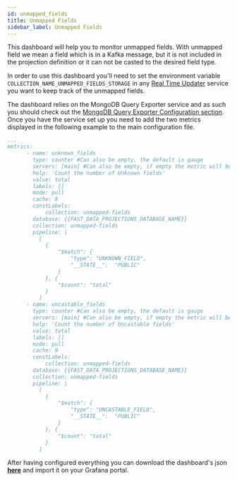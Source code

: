 ```yaml
---
id: unmapped_fields
title: Unmapped Fields
sidebar_label: Unmapped Fields
---
```


This dashboard will help you to monitor unmapped fields. With unmapped field we mean a field which is in a Kafka message, but it is not included in the projection definition or it can not be casted to the desired field type.

In order to use this dashboard you'll need to set the environment variable `COLLECTION_NAME_UNMAPPED_FIELDS_STORAGE` in any [Real Time Updater](/fast_data/realtime_updater.md) service you want to keep track of the unmapped fields.

The dashboard relies on the MongoDB Query Exporter service and as such you should check out the [MongoDB Query Exporter Configuration section](/fast_data/monitoring/overview.md#mongodb-query-exporter-configuration). Once you have the service set up you need to add the two metrics displayed in the following example to the main configuration file.

```yml
...
metrics:
      - name: unknown_fields
        type: counter #Can also be empty, the default is gauge
        servers: [main] #Can also be empty, if empty the metric will be used for every server defined
        help: 'Count the number of Unknown fields'
        value: total
        labels: []
        mode: pull
        cache: 0
        constLabels:
            collection: unmapped-fields
        database: {{FAST_DATA_PROJECTIONS_DATABASE_NAME}}
        collection: unmapped-fields
        pipeline: |
          [
            {
                "$match": {
                    "type": "UNKNOWN_FIELD",
                    "__STATE__":  "PUBLIC"
                }
            }, {
                "$count": "total"
            }
          ]
      - name: uncastable_fields
        type: counter #Can also be empty, the default is gauge
        servers: [main] #Can also be empty, if empty the metric will be used for every server defined
        help: 'Count the number of Uncastable fields'
        value: total
        labels: []
        mode: pull
        cache: 0
        constLabels:
            collection: unmapped-fields
        database: {{FAST_DATA_PROJECTIONS_DATABASE_NAME}}
        collection: unmapped-fields
        pipeline: |
          [
            {
                "$match": {
                    "type": "UNCASTABLE_FIELD",
                    "__STATE__":  "PUBLIC"
                }
            }, {
                "$count": "total"
            }
          ]
```

After having configured everything you can download the dashboard's json <a download target="_blank" href="/docs_files_to_download/dashboards/unmapped-fields.json">**here**</a> and import it on your Grafana portal.
